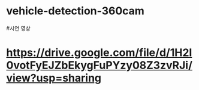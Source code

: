 # vehicle-detection-360cam

#시연 영상
# https://drive.google.com/file/d/1H2I0votFyEJZbEkygFuPYzy08Z3zvRJi/view?usp=sharing
